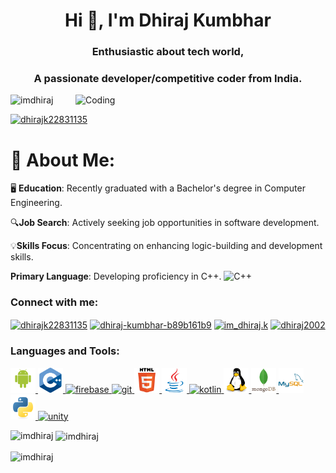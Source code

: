 <h1 align="center">Hi 👋, I'm Dhiraj Kumbhar</h1>
<h3 align="center">Enthusiastic about tech world,</h3>
<h3 align="center">A passionate developer/competitive coder from India.</h3>
<img align="right" alt="Coding" width="400" src="https://i.pinimg.com/originals/f6/e3/36/f6e3366642e97d292d8df693642693a3.gif">

<p align="left"> <img src="https://komarev.com/ghpvc/?username=imdhiraj&label=Profile%20views&color=0e75b6&style=flat" alt="imdhiraj" /> </p>

<p align="left"> <a href="https://twitter.com/dhirajk22831135" target="blank"><img src="https://img.shields.io/twitter/follow/dhirajk22831135?logo=twitter&style=for-the-badge" alt="dhirajk22831135" /></a> </p>

# 💫 About Me:
🖥 **Education**: Recently graduated with a Bachelor's degree in Computer Engineering.<br>

🔍**Job Search**: Actively seeking job opportunities in software development.<br>

💡**Skills Focus**: Concentrating on enhancing logic-building and development skills.<br>

**Primary Language**: Developing proficiency in C++. ![C++](https://img.shields.io/badge/-C%2B%2B-00599C?logo=c%2B%2B&logoColor=white&style=flat)




<h3 align="left">Connect with me:</h3>
<p align="left">
<a href="https://twitter.com/dhirajk22831135" target="blank"><img align="center" src="https://raw.githubusercontent.com/rahuldkjain/github-profile-readme-generator/master/src/images/icons/Social/twitter.svg" alt="dhirajk22831135" height="30" width="40" /></a>
<a href="https://linkedin.com/in/dhiraj-kumbhar-b89b161b9" target="blank"><img align="center" src="https://raw.githubusercontent.com/rahuldkjain/github-profile-readme-generator/master/src/images/icons/Social/linked-in-alt.svg" alt="dhiraj-kumbhar-b89b161b9" height="30" width="40" /></a>
<a href="https://instagram.com/im_dhiraj.k" target="blank"><img align="center" src="https://raw.githubusercontent.com/rahuldkjain/github-profile-readme-generator/master/src/images/icons/Social/instagram.svg" alt="im_dhiraj.k" height="30" width="40" /></a>
<a href="https://www.codechef.com/users/dhiraj2002" target="blank"><img align="center" src="https://cdn.jsdelivr.net/npm/simple-icons@3.1.0/icons/codechef.svg" alt="dhiraj2002" height="30" width="40" /></a>
</p>

<h3 align="left">Languages and Tools:</h3>
<p align="left"> <a href="https://developer.android.com" target="_blank" rel="noreferrer"> <img src="https://raw.githubusercontent.com/devicons/devicon/master/icons/android/android-original-wordmark.svg" alt="android" width="40" height="40"/> </a> <a href="https://www.w3schools.com/cpp/" target="_blank" rel="noreferrer"> <img src="https://raw.githubusercontent.com/devicons/devicon/master/icons/cplusplus/cplusplus-original.svg" alt="cplusplus" width="40" height="40"/> </a> <a href="https://firebase.google.com/" target="_blank" rel="noreferrer"> <img src="https://www.vectorlogo.zone/logos/firebase/firebase-icon.svg" alt="firebase" width="40" height="40"/> </a> <a href="https://git-scm.com/" target="_blank" rel="noreferrer"> <img src="https://www.vectorlogo.zone/logos/git-scm/git-scm-icon.svg" alt="git" width="40" height="40"/> </a> <a href="https://www.w3.org/html/" target="_blank" rel="noreferrer"> <img src="https://raw.githubusercontent.com/devicons/devicon/master/icons/html5/html5-original-wordmark.svg" alt="html5" width="40" height="40"/> </a> <a href="https://www.java.com" target="_blank" rel="noreferrer"> <img src="https://raw.githubusercontent.com/devicons/devicon/master/icons/java/java-original.svg" alt="java" width="40" height="40"/> </a> <a href="https://kotlinlang.org" target="_blank" rel="noreferrer"> <img src="https://www.vectorlogo.zone/logos/kotlinlang/kotlinlang-icon.svg" alt="kotlin" width="40" height="40"/> </a> <a href="https://www.linux.org/" target="_blank" rel="noreferrer"> <img src="https://raw.githubusercontent.com/devicons/devicon/master/icons/linux/linux-original.svg" alt="linux" width="40" height="40"/> </a> <a href="https://www.mongodb.com/" target="_blank" rel="noreferrer"> <img src="https://raw.githubusercontent.com/devicons/devicon/master/icons/mongodb/mongodb-original-wordmark.svg" alt="mongodb" width="40" height="40"/> </a> <a href="https://www.mysql.com/" target="_blank" rel="noreferrer"> <img src="https://raw.githubusercontent.com/devicons/devicon/master/icons/mysql/mysql-original-wordmark.svg" alt="mysql" width="40" height="40"/> </a> <a href="https://www.python.org" target="_blank" rel="noreferrer"> <img src="https://raw.githubusercontent.com/devicons/devicon/master/icons/python/python-original.svg" alt="python" width="40" height="40"/> </a> <a href="https://unity.com/" target="_blank" rel="noreferrer"> <img src="https://www.vectorlogo.zone/logos/unity3d/unity3d-icon.svg" alt="unity" width="40" height="40"/> </a> </p>

<p><img align="left" src="https://github-readme-stats.vercel.app/api/top-langs?username=imdhiraj&show_icons=true&locale=en&layout=compact" alt="imdhiraj" /></p>

<p>&nbsp;<img align="center" src="https://github-readme-stats.vercel.app/api?username=imdhiraj&show_icons=true&locale=en" alt="imdhiraj" /></p>

<p><img align="center" src="https://github-readme-streak-stats.herokuapp.com/?user=imdhiraj&" alt="imdhiraj" /></p>
